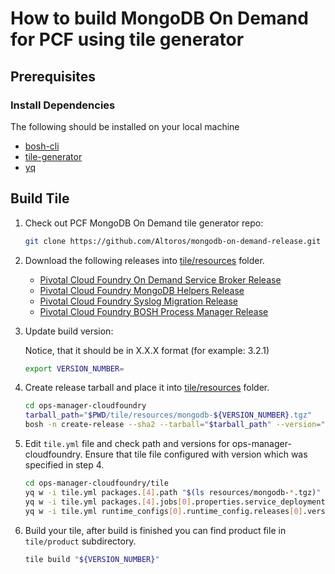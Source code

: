 # How to build MongoDB On Demand for PCF using tile generator

## Prerequisites

### Install Dependencies

The following should be installed on your local machine
- [bosh-cli](https://bosh.io/docs/cli-v2.html)
- [tile-generator](https://github.com/emiloserdov/tile-generator)
- [yq](https://github.com/mikefarah/yq)

## Build Tile

1. Check out PCF MongoDB On Demand tile generator repo:

    ```bash
    git clone https://github.com/Altoros/mongodb-on-demand-release.git

    ```

2. Download the following releases into [tile/resources](https://github.com/Altoros/ops-manager-cloudfoundry/tree/master/tile/resources) folder.

    - [Pivotal Cloud Foundry On Demand Service Broker Release](https://s3.amazonaws.com/mongodb-tile-ci/on-demand-service-broker-0.22.0-ubuntu-trusty-3586.36.tgz)
    - [Pivotal Cloud Foundry MongoDB Helpers Release](https://s3.amazonaws.com/mongodb-tile-ci/pcf-mongodb-helpers-0.0.1.tgz)
    - [Pivotal Cloud Foundry Syslog Migration Release](https://s3.amazonaws.com/mongodb-tile-ci/syslog-migration-11.1.1-ubuntu-trusty-3586.36.tgz)
    - [Pivotal Cloud Foundry BOSH Process Manager Release](https://s3.amazonaws.com/mongodb-tile-ci/bpm-release-0.12.2-ubuntu-trusty-3586.36.tgz)

3. Update build version:

   Notice, that it should be in X.X.X format (for example: 3.2.1) 
    ```bash
    export VERSION_NUMBER=
    ```

4. Create release tarball and place it into [tile/resources](https://github.com/Altoros/ops-manager-cloudfoundry/tree/master/tile/resources) folder.

    ```bash
    cd ops-manager-cloudfoundry
    tarball_path="$PWD/tile/resources/mongodb-${VERSION_NUMBER}.tgz"
    bosh -n create-release --sha2 --tarball="$tarball_path" --version="${VERSION_NUMBER}"
    ```

5. Edit `tile.yml` file and check path and versions for ops-manager-cloudfoundry.
   Ensure that tile file configured with version which was specified in step 4.

    ```bash
    cd ops-manager-cloudfoundry/tile
    yq w -i tile.yml packages.[4].path "$(ls resources/mongodb-*.tgz)"
    yq w -i tile.yml packages.[4].jobs[0].properties.service_deployment.releases[0].version "${VERSION_NUMBER}"
    yq w -i tile.yml runtime_configs[0].runtime_config.releases[0].version "${VERSION_NUMBER}"
    ```

6. Build your tile, after build is finished you can find product file in `tile/product` subdirectory.

    ```bash
    tile build "${VERSION_NUMBER}"
    ```
